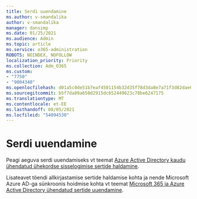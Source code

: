 ```yaml
---
title: Serdi uuendamine
ms.author: v-smandalika
author: v-smandalika
manager: dansimp
ms.date: 01/25/2021
ms.audience: Admin
ms.topic: article
ms.service: o365-administration
ROBOTS: NOINDEX, NOFOLLOW
localization_priority: Priority
ms.collection: Adm_O365
ms.custom:
- "7750"
- "9004340"
ms.openlocfilehash: d01a5c0de51b7eaf4501154b32d35f78d3da8e7a71f3d82dae6faedb68ede3ec
ms.sourcegitcommit: b5f7da89a650d2915dc652449623c78be6247175
ms.translationtype: MT
ms.contentlocale: et-EE
ms.lasthandoff: 08/05/2021
ms.locfileid: "54094530"
---
```

# <a name="renew-certificate"></a>Serdi uuendamine

Peagi aeguva serdi uuendamiseks vt teemat [Azure Active Directory kaudu ühendatud ühekordse sisselogimise sertide haldamine](https://docs.microsoft.com/azure/active-directory/manage-apps/manage-certificates-for-federated-single-sign-on#renew-a-certificate-that-will-soon-expire).

Lisateavet tõendi allkirjastamise sertide haldamise kohta ja nende Microsoft Azure AD-ga sünkroonis hoidmise kohta vt teemat [Microsoft 365 ja Azure Active Directory ühendatud sertide uuendamine](https://docs.microsoft.com/azure/active-directory/hybrid/how-to-connect-fed-o365-certs).

